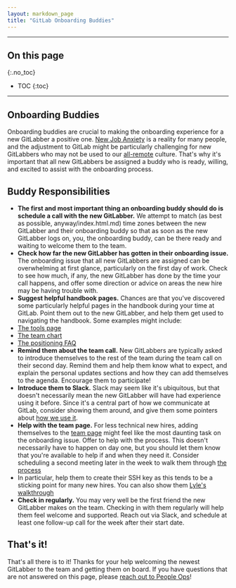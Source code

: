 ```yaml
---
layout: markdown_page
title: "GitLab Onboarding Buddies"
---
```


----

## On this page
{:.no_toc}

- TOC
{:toc}

----

## Onboarding Buddies

Onboarding buddies are crucial to making the onboarding experience for a new GitLabber a positive one. [New Job Anxiety](http://www.classycareergirl.com/2017/02/new-job-anxiety-conquer/index.html.md/index.html.md) is a reality for many people, and the adjustment to GitLab might be particularly challenging for new GitLabbers who may not be used to our [all-remote](https://about.gitlab.com/culture/remote-only/index.html.md/index.html.md) culture. That's why it's important that all new GitLabbers be assigned a buddy who is ready, willing, and excited to assist with the onboarding process.


## Buddy Responsibilities

 * **The first and most important thing an onboarding buddy should do is schedule a call with the new GitLabber.** We attempt to match (as best as possible, anyway/index.html.md) time zones between the new GitLabber and their onboarding buddy so that as soon as the new GitLabber logs on, you, the onboarding buddy, can be there ready and waiting to welcome them to the team.
 * **Check how far the new GitLabber has gotten in their onboarding issue.** The onboarding issue that all new GitLabbers are assigned can be overwhelming at first glance, particularly on the first day of work. Check to see how much, if any, the new GitLabber has done by the time your call happens, and offer some direction or advice on areas the new hire may be having trouble with.
 * **Suggest helpful handbook pages.** Chances are that you've discovered some particularly helpful pages in the handbook during your time at GitLab. Point them out to the new GitLabber, and help them get used to navigating the handbook. Some examples might include:
  * [The tools page](https://github.com/isamu-isozaki/teamai_test/tree/master/tools-and-tips/index.html.md)
  * [The team chart](/team/chart/index.html.md)
  * [The positioning FAQ](https://github.com/isamu-isozaki/teamai_test/tree/master/positioning-faq/index.html.md)
 *  **Remind them about the team call.** New GitLabbers are typically asked to introduce themselves to the rest of the team during the team call on their second day. Remind them and help them know what to expect, and explain the personal updates sections and how they can add themselves to the agenda. Encourage them to participate!
 * **Introduce them to Slack.** Slack may seem like it's ubiquitous, but that doesn't necessarily mean the new GitLabber will have had experience using it before. Since it's a central part of how we communicate at GitLab, consider showing them around, and give them some pointers about [how we use it](https://github.com/isamu-isozaki/teamai_test/tree/master/communication/#chat/index.html.md).
 * **Help with the team page.** For less technical new hires, adding themselves to the [team page](/team/index.html.md/index.html.md) might feel like the most daunting task on the onboarding issue. Offer to help with the process. This doesn't necessarily have to happen on day one, but you should let them know that you're available to help if and when they need it. Consider scheduling a second meeting later in the week to walk them through [the process](https://github.com/isamu-isozaki/teamai_test/tree/master/git-page-update/#11-add-yourself-to-the-team-page/index.html.md)
  * In particular, help them to create their SSH key as this tends to be a sticking point for many new hires. You can also show them [Lyle's walkthrough](https://youtu.be/_FIOhk03VtM/index.html.md)
 * **Check in regularly.** You may very well be the first friend the new GitLabber makes on the team. Checking in with them regularly will help them feel welcome and supported. Reach out via Slack, and schedule at least one follow-up call for the week after their start date.

## That's it!

That's all there is to it! Thanks for your help welcoming the newest GitLabber to the team and getting them on board. If you have questions that are not answered on this page, please [reach out to People Ops](https://github.com/isamu-isozaki/teamai_test/tree/master/people-operations/index.html.md/index.html.md)!

